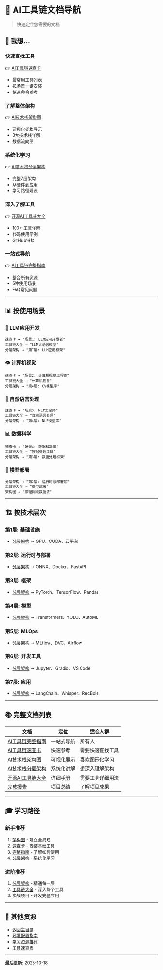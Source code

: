 # 📑 AI工具链文档导航

> 快速定位您需要的文档

## 🎯 我想...

### 快速查找工具
👉 [AI工具链速查卡](./AI工具链速查卡.md)
- 最常用工具列表
- 按场景一键安装
- 快速命令参考

### 了解整体架构
👉 [AI技术栈架构图](./AI技术栈架构图.md)
- 可视化架构展示
- 3大技术栈详解
- 数据流向图

### 系统化学习
👉 [AI技术栈分层架构](./附录/G-AI技术栈分层架构.md)
- 完整7层架构
- 从硬件到应用
- 学习路径建议

### 深入了解工具
👉 [开源AI工具链大全](./附录/F-开源AI工具链.md)
- 100+ 工具详解
- 代码使用示例
- GitHub链接

### 一站式导航
👉 [AI工具链完整指南](./AI工具链完整指南.md)
- 整合所有资源
- 5种使用场景
- FAQ常见问题

---

## 📊 按使用场景

### 🤖 LLM应用开发
```
速查卡 → "场景1: LLM应用开发者"
工具链大全 → "LLM大语言模型"
分层架构 → "第7层: LLM应用框架"
```

### 👁️ 计算机视觉
```
速查卡 → "场景2: 计算机视觉工程师"
工具链大全 → "计算机视觉"
分层架构 → "第4层: CV模型库"
```

### 📝 自然语言处理
```
速查卡 → "场景3: NLP工程师"
工具链大全 → "自然语言处理"
分层架构 → "第4层: NLP模型库"
```

### 📊 数据科学
```
速查卡 → "场景4: 数据科学家"
工具链大全 → "数据处理工具"
分层架构 → "第3层: 数据处理框架"
```

### 🚀 模型部署
```
分层架构 → "第2层: 运行时与部署层"
工具链大全 → "模型部署"
架构图 → "推理阶段数据流"
```

---

## 🏗️ 按技术层次

### 第1层: 基础设施
- [分层架构](./附录/G-AI技术栈分层架构.md#-第1层基础设施层-infrastructure) → GPU、CUDA、云平台

### 第2层: 运行时与部署
- [分层架构](./附录/G-AI技术栈分层架构.md#️-第2层运行时与部署层-runtime--deploy) → ONNX、Docker、FastAPI

### 第3层: 框架
- [分层架构](./附录/G-AI技术栈分层架构.md#-第3层框架层-frameworks) → PyTorch、TensorFlow、Pandas

### 第4层: 模型
- [分层架构](./附录/G-AI技术栈分层架构.md#-第4层模型与算法层-models--algorithms) → Transformers、YOLO、AutoML

### 第5层: MLOps
- [分层架构](./附录/G-AI技术栈分层架构.md#-第5层mlops层-mlops--lifecycle) → MLflow、DVC、Airflow

### 第6层: 开发工具
- [分层架构](./附录/G-AI技术栈分层架构.md#️-第6层开发工具层-development-tools) → Jupyter、Gradio、VS Code

### 第7层: 应用
- [分层架构](./附录/G-AI技术栈分层架构.md#-第7层应用层-applications) → LangChain、Whisper、RecBole

---

## 📚 完整文档列表

| 文档 | 定位 | 适合人群 |
|------|------|----------|
| [AI工具链完整指南](./AI工具链完整指南.md) | 一站式导航 | 所有人 |
| [AI工具链速查卡](./AI工具链速查卡.md) | 快速参考 | 需要快速查找工具 |
| [AI技术栈架构图](./AI技术栈架构图.md) | 可视化展示 | 喜欢图形化学习 |
| [AI技术栈分层架构](./附录/G-AI技术栈分层架构.md) | 系统化讲解 | 想深入理解架构 |
| [开源AI工具链大全](./附录/F-开源AI工具链.md) | 详细手册 | 需要工具详细用法 |
| [完成报告](./🎊AI工具链分层整理完成报告.md) | 项目总结 | 了解项目成果 |

---

## 🎓 学习路径

### 新手推荐
1. [架构图](./AI技术栈架构图.md) - 建立全局观
2. [速查卡](./AI工具链速查卡.md) - 安装基础工具
3. [完整指南](./AI工具链完整指南.md) - 了解如何使用
4. [分层架构](./附录/G-AI技术栈分层架构.md) - 系统化学习

### 进阶推荐
1. [分层架构](./附录/G-AI技术栈分层架构.md) - 精通每一层
2. [工具链大全](./附录/F-开源AI工具链.md) - 深入每个工具
3. 实战项目 - 开发完整应用

---

## 🔗 其他资源

- [返回主目录](./README.md)
- [环境配置指南](./附录/A-环境配置.md)
- [学习资源推荐](./附录/C-学习资源.md)
- [工具速查表](./附录/D-工具速查.md)

---

**最后更新**: 2025-10-18
